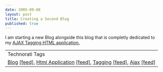 ```yaml
--- 
date: 2005-09-08
layout: post
title: Creating a Second Blog
published: true
---
```

I am starting a new Blog alongside this blog that is completly dedicated to my <a href="http://www.kinlan.co.uk/AjaxExperiments/AjaxTag">AJAX Tagging HTML application.</a><p /><table class="TechnoratiHead TagHeader">
<tr><td>Technorati Tags</td></tr>
<tr class="Technorati"><td>
<a href="http://www.technorati.com/tag/Blog" class="Tag" rel="tag">Blog</a> <a href="http://feeds.technorati.com/feed/posts/tag/Blog" class="Tag">[feed]</a>, <a href="http://www.technorati.com/tag/Html%20Application" class="Tag" rel="tag">Html Application</a> <a href="http://feeds.technorati.com/feed/posts/tag/Html%20Application" class="Tag">[feed]</a>, <a href="http://www.technorati.com/tag/Tagging" class="Tag" rel="tag">Tagging</a> <a href="http://feeds.technorati.com/feed/posts/tag/Tagging" class="Tag">[feed]</a>, <a href="http://www.technorati.com/tag/Ajax" class="Tag" rel="tag">Ajax</a> <a href="http://feeds.technorati.com/feed/posts/tag/Ajax" class="Tag">[feed]</a>
</td></tr>
</table><div class="blogger-post-footer"><img class="posterous_download_image" src="https://blogger.googleusercontent.com/tracker/8109338-112621470312540142?l=www.kinlan.co.uk%2Findex.html" height="1" alt="" width="1" /></div>

